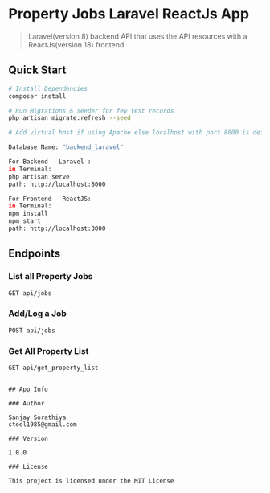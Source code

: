 # Property Jobs Laravel ReactJs App

> Laravel(version 8) backend API that uses the API resources with a ReactJs(version 18) frontend

## Quick Start

``` bash
# Install Dependencies
composer install

# Run Migrations & seeder for few test records
php artisan migrate:refresh --seed

# Add virtual host if using Apache else localhost with port 8000 is default server

Database Name: "backend_laravel"

For Backend - Laravel : 
in Terminal: 
php artisan serve
path: http://localhost:8000

For Frontend - ReactJS:
in Terminal: 
npm install
npm start
path: http://localhost:3000

```

## Endpoints

### List all Property Jobs
``` bash
GET api/jobs
```
### Add/Log a Job
``` bash
POST api/jobs
```
### Get All Property List
``` bash
GET api/get_property_list
```


```

## App Info

### Author

Sanjay Sorathiya
steel1985@gmail.com

### Version

1.0.0

### License

This project is licensed under the MIT License